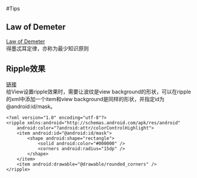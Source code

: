 #Tips
## Law of Demeter
[Law of Demeter](https://hackernoon.com/object-oriented-tricks-2-law-of-demeter-4ecc9becad85)  
得墨忒耳定律，亦称为最少知识原则


## Ripple效果
[链接](http://michaelevans.org/blog/2015/05/07/android-ripples-with-rounded-corners/)  
给View设置ripple效果时，需要让波纹是view background的形状，可以在ripple的xml中添加一个item和view background是同样的形状，并指定id为@android:id/mask。

```
<?xml version="1.0" encoding="utf-8"?>
<ripple xmlns:android="http://schemas.android.com/apk/res/android"
    android:color="?android:attr/colorControlHighlight">
    <item android:id="@android:id/mask">
        <shape android:shape="rectangle">
            <solid android:color="#000000" />
            <corners android:radius="15dp" />
        </shape>
    </item>
    <item android:drawable="@drawable/rounded_corners" />
</ripple>
```